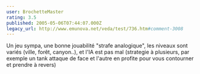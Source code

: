 ```yaml
---
user: BrochetteMaster
rating: 3.5
published: 2005-05-06T07:44:07.000Z
legacy_url: http://www.emunova.net/veda/test/736.htm#comment-3008
---
```

Un jeu sympa, une bonne jouabilité "strafe analogique", les niveaux sont variés (ville, forêt, canyon..), et l'IA est pas mal (strategie à plusieurs, par exemple un tank attaque de face et l'autre en profite pour vous contourner et prendre à revers)